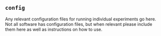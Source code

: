 ## `config`
Any relevant configuration files for running individual experiments go here. Not all software has configuration files, but when relevant please include them here as well as instructions on how to use.